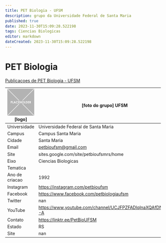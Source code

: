 ```yaml
---
title: PET Biologia - UFSM
description: grupo da Universidade Federal de Santa Maria
published: true
date: 2023-11-30T15:09:28.522198
tags: Ciencias Biologicas
editor: markdown
dateCreated: 2023-11-30T15:09:28.522198
---
```


# PET Biologia

[Publicacoes de PET Biologia - UFSM](/atividade/264PETBiologiaUFSM/feed.md)

| ![placeholder.png](/placeholder.png) [logo] | [foto do grupo] UFSM         |
| ------------------------------------------- | ------------------------------------------------- |
| Universidade                                | Universidade Federal de Santa Maria      |
| Campus                                      | Campus Santa Maria            |
| Cidade                                      | Santa Maria             |
| Email                                       | petbioufsm@gmail.com             |
| Site                                        | sites.google.com/site/petbioufsmrs/home              |
| Eixo                                        | Ciencias Biologicas              |
| Tematica                                    |           |
| Ano de criacao                              | 1992        |
| Instagram                                   | https://instagram.com/petbioufsm         |
| Facebook                                    | https://www.facebook.com/petbiologiaufsm          |
| Twitter                                     | nan           |
| YouTube                                     | https://www.youtube.com/channel/UCJFPZFADlqlnaXQAfDNKS-A           |
| Contato                                     | https://linktr.ee/PetBioUFSM         |
| Estado                                      |  RS            |
| Site                                        | nan |
